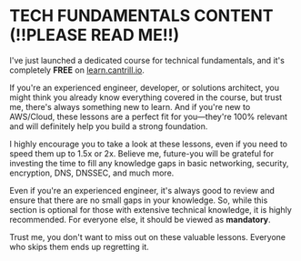 # TECH FUNDAMENTALS CONTENT (!!PLEASE READ ME!!)

I've just launched a dedicated course for technical fundamentals, and it's completely **FREE** on [learn.cantrill.io](https://learn.cantrill.io/p/tech-fundamentals).

If you're an experienced engineer, developer, or solutions architect, you might think you already know everything covered in the course, but trust me, there's always something new to learn. And if you're new to AWS/Cloud, these lessons are a perfect fit for you—they're 100% relevant and will definitely help you build a strong foundation.

I highly encourage you to take a look at these lessons, even if you need to speed them up to 1.5x or 2x. Believe me, future-you will be grateful for investing the time to fill any knowledge gaps in basic networking, security, encryption, DNS, DNSSEC, and much more.

Even if you're an experienced engineer, it's always good to review and ensure that there are no small gaps in your knowledge. So, while this section is optional for those with extensive technical knowledge, it is highly recommended. For everyone else, it should be viewed as **mandatory**.

Trust me, you don't want to miss out on these valuable lessons. Everyone who skips them ends up regretting it.
